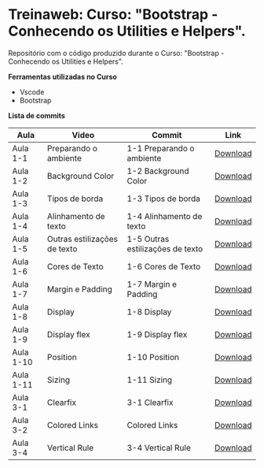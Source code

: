 # Treinaweb: Curso: "Bootstrap - Conhecendo os Utilities e Helpers".

Repositório com o código produzido durante o Curso: "Bootstrap - Conhecendo os Utilities e Helpers".

**Ferramentas utilizadas no Curso**

 - Vscode
 - Bootstrap

**Lista de commits**

Aula | Video | Commit | Link
------ | ------ | ------ | ------
Aula 1-1 | Preparando o ambiente | 1-1 Preparando o ambiente | [Download](https://github.com/treinaweb/treinaweb-bootstrap-conhecendo-os-utilities-do-bootstrap/archive/0005ece5a430661fd213d207d2148a9ddaf5bfaf.zip)
Aula 1-2 | Background Color | 1-2 Background Color | [Download](https://github.com/treinaweb/treinaweb-bootstrap-conhecendo-os-utilities-do-bootstrap/archive/13366017715b7745358c980cee7389a65b2ff0d0.zip)
Aula 1-3 | Tipos de borda | 1-3 Tipos de borda | [Download](https://github.com/treinaweb/treinaweb-bootstrap-conhecendo-os-utilities-do-bootstrap/archive/9e97391b39adb50662590de500ccca0baa0499b1.zip)
Aula 1-4 | Alinhamento de texto | 1-4 Alinhamento de texto | [Download](https://github.com/treinaweb/treinaweb-bootstrap-conhecendo-os-utilities-do-bootstrap/archive/c8fe6deb2e8ed0f9e8db288f24dbce18e9b456e2.zip)
Aula 1-5 | Outras estilizações de texto | 1-5 Outras estilizações de texto | [Download](https://github.com/treinaweb/treinaweb-bootstrap-conhecendo-os-utilities-do-bootstrap/archive/d2f0b051a5fc40a2f1c0905a12214854b816d7e6.zip)
Aula 1-6 | Cores de Texto | 1-6 Cores de Texto | [Download](https://github.com/treinaweb/treinaweb-bootstrap-conhecendo-os-utilities-do-bootstrap/archive/0d0a990038a4fd09df01c56175ce08f6e46f3ddd.zip)
Aula 1-7 | Margin e Padding | 1-7 Margin e Padding | [Download](https://github.com/treinaweb/treinaweb-bootstrap-conhecendo-os-utilities-do-bootstrap/archive/cc220c9d93012b581145912c428f616a5036890f.zip)
Aula 1-8 | Display | 1-8 Display | [Download](https://github.com/treinaweb/treinaweb-bootstrap-conhecendo-os-utilities-do-bootstrap/archive/19119066a05ec3ec96593395aa10d85cf824bc4e.zip)
Aula 1-9 | Display flex | 1-9 Display flex | [Download](https://github.com/treinaweb/treinaweb-bootstrap-conhecendo-os-utilities-do-bootstrap/archive/2318a45e2f3d166a6e93be742c526a5cdcb4ff81.zip)
Aula 1-10 | Position | 1-10 Position | [Download](https://github.com/treinaweb/treinaweb-bootstrap-conhecendo-os-utilities-do-bootstrap/archive/d765a54ba44987e356b439102e46f66b7fb6b12c.zip)
Aula 1-11 | Sizing | 1-11 Sizing | [Download](https://github.com/treinaweb/treinaweb-bootstrap-conhecendo-os-utilities-do-bootstrap/archive/8ba1852e7df12eab6a6ee3d7f41841be2edb3e9d.zip)
Aula 3-1 | Clearfix | 3-1 Clearfix | [Download](https://github.com/treinaweb/treinaweb-bootstrap-conhecendo-os-utilities-do-bootstrap/archive/5fb855bfaa6f1b6d9090e60e72b89e18203d09f6.zip)
Aula 3-2 | Colored Links | Colored Links | [Download](https://github.com/treinaweb/treinaweb-bootstrap-conhecendo-os-utilities-do-bootstrap/archive/542205e3959001a954c5ade1cda3a1df40d0d298.zip)
Aula 3-4 | Vertical Rule | 3-4 Vertical Rule | [Download](https://github.com/treinaweb/treinaweb-bootstrap-conhecendo-os-utilities-do-bootstrap/archive/235c591ba9078267fd89c4783decc4fdd0cbe6a8.zip)

